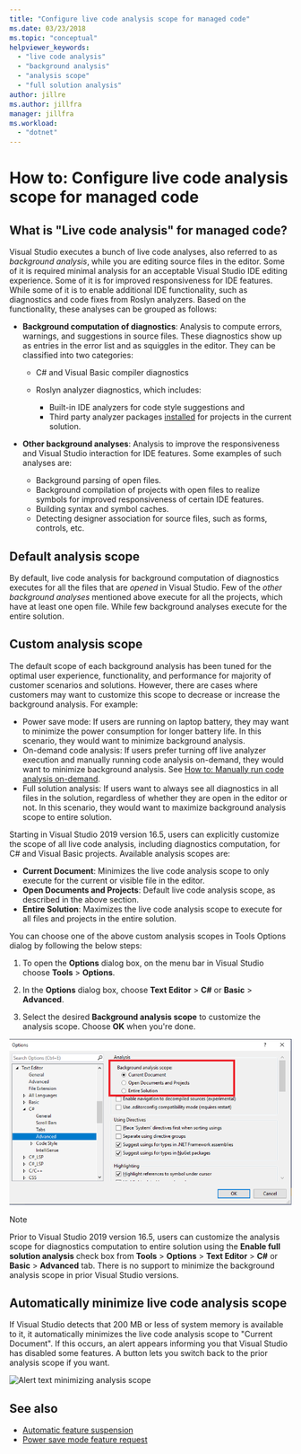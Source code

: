 ```yaml
---
title: "Configure live code analysis scope for managed code"
ms.date: 03/23/2018
ms.topic: "conceptual"
helpviewer_keywords:
  - "live code analysis"
  - "background analysis"
  - "analysis scope"
  - "full solution analysis"
author: jillre
ms.author: jillfra
manager: jillfra
ms.workload:
  - "dotnet"
---
```

# How to: Configure live code analysis scope for managed code

## What is "Live code analysis" for managed code?
Visual Studio executes a bunch of live code analyses, also referred to as *background analysis*, while you are editing source files in the editor. Some of it is required minimal analysis for an acceptable Visual Studio IDE editing experience. Some of it is for improved responsiveness for IDE features. While some of it is to enable additional IDE functionality, such as diagnostics and code fixes from Roslyn analyzers. Based on the functionality, these analyses can be grouped as follows:

- **Background computation of diagnostics**: Analysis to compute errors, warnings, and suggestions in source files. These diagnostics show up as entries in the error list and as squiggles in the editor. They can be classified into two categories:
    - C# and Visual Basic compiler diagnostics
    - Roslyn analyzer diagnostics, which includes:

        - Built-in IDE analyzers for code style suggestions and
        - Third party analyzer packages [installed](./install-roslyn-analyzers.md) for projects in the current solution.

- **Other background analyses**: Analysis to improve the responsiveness and Visual Studio interaction for IDE features. Some examples of such analyses are:
    - Background parsing of open files.
    - Background compilation of projects with open files to realize symbols for improved responsiveness of certain IDE features.
    - Building syntax and symbol caches.
    - Detecting designer association for source files, such as forms, controls, etc.

## Default analysis scope

By default, live code analysis for background computation of diagnostics executes for all the files that are _opened_ in Visual Studio. Few of the _other background analyses_ mentioned above execute for all the projects, which have at least one open file. While few background analyses execute for the entire solution.

## Custom analysis scope

The default scope of each background analysis has been tuned for the optimal user experience, functionality, and performance for majority of customer scenarios and solutions. However, there are cases where customers may want to customize this scope to decrease or increase the background analysis. For example:

- Power save mode: If users are running on laptop battery, they may want to minimize the power consumption for longer battery life. In this scenario, they would want to minimize background analysis.
- On-demand code analysis: If users prefer turning off live analyzer execution and manually running code analysis on-demand, they would want to minimize background analysis. See [How to: Manually run code analysis on-demand](./how-to-run-code-analysis-manually-for-managed-code.md).
- Full solution analysis: If users want to always see all diagnostics in all files in the solution, regardless of whether they are open in the editor or not. In this scenario, they would want to maximize background analysis scope to entire solution.

Starting in Visual Studio 2019 version 16.5, users can explicitly customize the scope of all live code analysis, including diagnostics computation, for C# and Visual Basic projects. Available analysis scopes are:

- **Current Document**: Minimizes the live code analysis scope to only execute for the current or visible file in the editor.
- **Open Documents and Projects**: Default live code analysis scope, as described in the above section.
- **Entire Solution**: Maximizes the live code analysis scope to execute for all files and projects in the entire solution.

You can choose one of the above custom analysis scopes in Tools Options dialog by following the below steps:

1. To open the **Options** dialog box, on the menu bar in Visual Studio choose **Tools** > **Options**.

2. In the **Options** dialog box, choose **Text Editor** > **C#** or **Basic** > **Advanced**.

3. Select the desired **Background analysis scope** to customize the analysis scope. Choose **OK** when you're done.

![Analysis scope.](./media/background-analysis-scope.png)

> [!NOTE]
> Prior to Visual Studio 2019 version 16.5, users can customize the analysis scope for diagnostics computation to entire solution using the **Enable full solution analysis** check box from **Tools** > **Options** > **Text Editor** > **C#** or **Basic** > **Advanced** tab. There is no support to minimize the background analysis scope in prior Visual Studio versions.

## Automatically minimize live code analysis scope

If Visual Studio detects that 200 MB or less of system memory is available to it, it automatically minimizes the live code analysis scope to "Current Document". If this occurs, an alert appears informing you that Visual Studio has disabled some features. A button lets you switch back to the prior analysis scope if you want.

![Alert text minimizing analysis scope](./media/fsa_alert.png)

## See also

- [Automatic feature suspension](./automatic-feature-suspension.md)
- [Power save mode feature request](https://github.com/dotnet/roslyn/issues/38429)
